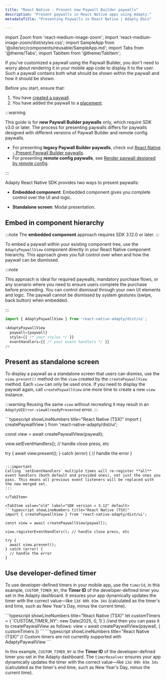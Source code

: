 ```yaml
---
title: "React Native - Present new Paywall Builder paywalls"
description: "Present paywalls in React Native apps using Adapty."
metadataTitle: "Presenting Paywalls in React Native | Adapty Docs"

---
```


import Zoom from 'react-medium-image-zoom';
import 'react-medium-image-zoom/dist/styles.css';
import SampleApp from '@site/src/components/reusable/SampleApp.md';
import Tabs from '@theme/Tabs';
import TabItem from '@theme/TabItem';

If you've customized a paywall using the Paywall Builder, you don't need to worry about rendering it in your mobile app code to display it to the user. Such a paywall contains both what should be shown within the paywall and how it should be shown.

Before you start, ensure that:

1. You have [created a paywall](create-paywall.md).
2. You have added the paywall to a [placement](placements.md).

:::warning

This guide is for **new Paywall Builder paywalls** only, which require SDK v3.0 or later. The process for presenting paywalls differs for paywalls designed with different versions of Paywall Builder and remote config paywalls.

- For presenting **legacy Paywall Builder paywalls**, check out [React Native - Present Paywall Builder paywalls](react-native-present-paywalls-legacy).
- For presenting **remote config paywalls**, see [Render paywall designed by remote config](present-remote-config-paywalls).

:::

Adapty React Native SDK provides two ways to present paywalls:

- **Embedded component**: Embedded component gives you complete control over the UI and logic. 

- **Standalone screen**: Modal presentation.

## Embed in component hierarchy

:::note
The **embedded component** approach requires SDK 3.12.0 or later.
:::


To embed a paywall within your existing component tree, use the `AdaptyPaywallView` component directly in your React Native component hierarchy. This approach gives you full control over when and how the paywall can be dismissed.

:::note

This approach is ideal for required paywalls, mandatory purchase flows, or any scenario where you need to ensure users complete the purchase before proceeding. You can control dismissal through your own UI elements and logic. The paywall cannot be dismissed by system gestures (swipe, back button) when embedded.

:::

```typescript showLineNumbers title="React Native (TSX)"
import { AdaptyPaywallView } from 'react-native-adapty/dist/ui';

<AdaptyPaywallView
  paywall={paywall}
  style={{ /* your styles */ }}
  eventHandlers={{ /* your event handlers */ }}
/>
```

## Present as standalone screen

To display a paywall as a standalone screen that users can dismiss, use the `view.present()` method on the `view` created by the `createPaywallView` method. Each `view` can only be used once. If you need to display the paywall again, call `createPaywallView` one more time to create a new `view` instance.

:::warning
Reusing the same `view` without recreating it may result in an `AdaptyUIError.viewAlreadyPresented` error.
:::

<Tabs groupId="version" queryString>
<TabItem value="new" label="SDK version 3.12 or later" default>
```typescript showLineNumbers title="React Native (TSX)"
import { createPaywallView } from 'react-native-adapty/dist/ui';

const view = await createPaywallView(paywall);

view.setEventHandlers(); // handle close press, etc

try {
  await view.present();
} catch (error) {
  // handle the error
}
```

:::important
Calling `setEventHandlers` multiple times will re-register **all** event handlers (both default and provided ones), not just the ones you pass. This means all previous event listeners will be replaced with the new merged set.
:::

</TabItem>

<TabItem value="old" label="SDK version < 3.12" default>
```typescript showLineNumbers title="React Native (TSX)"
import { createPaywallView } from 'react-native-adapty/dist/ui';

const view = await createPaywallView(paywall);

view.registerEventHandlers(); // handle close press, etc

try {
  await view.present();
} catch (error) {
  // handle the error
}
```

</TabItem>
</Tabs>


## Use developer-defined timer

To use developer-defined timers in your mobile app, use the `timerId`, in this example, `CUSTOM_TIMER_NY`, the **Timer ID** of the developer-defined timer you set in the Adapty dashboard. It ensures your app dynamically updates the timer with the correct value—like `13d 09h 03m 34s` (calculated as the timer's end time, such as New Year's Day, minus the current time).

<Tabs>
<TabItem value="embed" label="Embedded component">
```typescript showLineNumbers title="React Native (TSX)"
let customTimers = { 'CUSTOM_TIMER_NY': new Date(2025, 0, 1) }
//and then you can pass it to createPaywallView as follows:
view = await createPaywallView(paywall, { customTimers })
```
</TabItem>
<TabItem value="standalone" label="Standalone screen">
```typescript showLineNumbers title="React Native (TSX)"
// Custom timers are not currently supported with AdaptyPaywallView
<AdaptyPaywallView
  paywall={paywall}
  eventHandlers={{
    // ... your event handlers
  }}
  customTimers={{ 'CUSTOM_TIMER_NY': new Date(2025, 0, 1) }}
/>
```
</TabItem>
</Tabs>

In this example, `CUSTOM_TIMER_NY` is the **Timer ID** of the developer-defined timer you set in the Adapty dashboard. The `timerResolver` ensures your app dynamically updates the timer with the correct value—like `13d 09h 03m 34s` (calculated as the timer's end time, such as New Year's Day, minus the current time).
